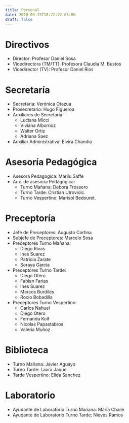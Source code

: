 ```yaml
---
title: Personal
date: 2020-09-15T18:22:22-03:00
draft: false
---
```


# Directivos

- Director: Profesor Daniel Sosa
- Vicedirectora (TM/TT): Profesora Claudia M. Bustos
- Vicedirector (TV): Profesor Daniel Rios

# Secretaría

- Secretaria: Verónica Otazua
- Prosecretario: Hugo Figueroa
- Auxiliares de Secretaría:
    - Luciana Micci
    - Viviana Albornoz
    - Walter Ortiz
    - Adriana Saez
- Auxiliar Administrativa: Elvira Chandia

# Asesoría Pedagógica

- Asesora Pedagogica: Marilu Saffe
- Aux. de asesoría Pedagogica:
    - Turno Mañana: Debora Trossero
    - Turno Tarde: Cristian Utrovicic.
    - Turno Vespertino: Marisol Bedouret.

# Preceptoría

- Jefe de Preceptores: Augusto Cortina
- Subjefe de Preceptores: Marcelo Sosa
- Preceptores Turno Mañana:
    - Diego Rivas
    - Ines Suarez
    - Patricia Zarate
    - Soraya Garcia
- Preceptores Turno Tarde:
    - Diego Otero
    - Fabian Farias
    - Ines Suarez
    - Marcos Burdiles
    - Rocio Bobadilla
- Preceptores Turno Vespertino:
    - Carlos Nahuel
    - Diego Otero
    - Fernanda Kolf
    - Nicolas Papastabros
    - Valeria Muñoz

# Biblioteca

- Turno Mañana: Javier Aguayo
- Turno Tarde: Laura Jaque
- Tarde Vespertino: Elida Sanchez

# Laboratorio

- Ayudante de Laboratorio Turno Mañana: María Chaile
- Ayudante de Laboratorio Turno Tarde: Nieves Ramos

